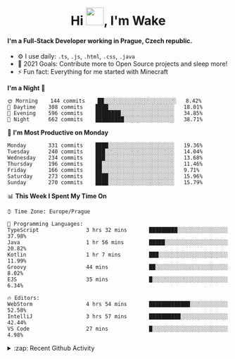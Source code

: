 <h1 align="center">Hi <img src="https://raw.githubusercontent.com/MrWakeCZ/MrWakeCZ/master/Hi.gif" width="40px" />, I'm Wake</h1>

#### I'm a Full-Stack Developer working in Prague, Czech republic.
- ⚙️ I use daily: `.ts`, `.js`, `.html`, `.css`, `.java`
- 🥅 2021 Goals: Contribute more to Open Source projects and sleep more!
- ⚡ Fun fact: Everything for me started with Minecraft

<!--START_SECTION:waka-->
**I'm a Night 🦉** 

```text
🌞 Morning    144 commits    ██░░░░░░░░░░░░░░░░░░░░░░░   8.42% 
🌆 Daytime    308 commits    ████░░░░░░░░░░░░░░░░░░░░░   18.01% 
🌃 Evening    596 commits    ████████░░░░░░░░░░░░░░░░░   34.85% 
🌙 Night      662 commits    █████████░░░░░░░░░░░░░░░░   38.71%

```
📅 **I'm Most Productive on Monday** 

```text
Monday       331 commits    ████░░░░░░░░░░░░░░░░░░░░░   19.36% 
Tuesday      240 commits    ███░░░░░░░░░░░░░░░░░░░░░░   14.04% 
Wednesday    234 commits    ███░░░░░░░░░░░░░░░░░░░░░░   13.68% 
Thursday     196 commits    ██░░░░░░░░░░░░░░░░░░░░░░░   11.46% 
Friday       166 commits    ██░░░░░░░░░░░░░░░░░░░░░░░   9.71% 
Saturday     273 commits    ████░░░░░░░░░░░░░░░░░░░░░   15.96% 
Sunday       270 commits    ████░░░░░░░░░░░░░░░░░░░░░   15.79%

```


📊 **This Week I Spent My Time On** 

```text
⌚︎ Time Zone: Europe/Prague

💬 Programming Languages: 
TypeScript               3 hrs 32 mins       █████████░░░░░░░░░░░░░░░░   37.98% 
Java                     1 hr 56 mins        █████░░░░░░░░░░░░░░░░░░░░   20.82% 
Kotlin                   1 hr 7 mins         ███░░░░░░░░░░░░░░░░░░░░░░   11.99% 
Groovy                   44 mins             ██░░░░░░░░░░░░░░░░░░░░░░░   8.02% 
EJS                      35 mins             █░░░░░░░░░░░░░░░░░░░░░░░░   6.34%

🔥 Editors: 
WebStorm                 4 hrs 54 mins       █████████████░░░░░░░░░░░░   52.58% 
IntelliJ                 3 hrs 57 mins       ██████████░░░░░░░░░░░░░░░   42.44% 
VS Code                  27 mins             █░░░░░░░░░░░░░░░░░░░░░░░░   4.98%

```


<!--END_SECTION:waka-->

<details>
  <summary>:zap: Recent Github Activity</summary>

<!--START_SECTION:activity-->
1. 🎉 Merged PR [#11](https://github.com/craftmania-cz/craftapi/pull/11) in [craftmania-cz/craftapi](https://github.com/craftmania-cz/craftapi)
2. 🎉 Merged PR [#6](https://github.com/craftmania-cz/craftlobby/pull/6) in [craftmania-cz/craftlobby](https://github.com/craftmania-cz/craftlobby)
3. 🎉 Merged PR [#89](https://github.com/waked-cz/corgi/pull/89) in [waked-cz/corgi](https://github.com/waked-cz/corgi)
4. 🎉 Merged PR [#2](https://github.com/craftmania-cz/craftcore/pull/2) in [craftmania-cz/craftcore](https://github.com/craftmania-cz/craftcore)
5. 🎉 Merged PR [#7](https://github.com/craftmania-cz/craftlobby/pull/7) in [craftmania-cz/craftlobby](https://github.com/craftmania-cz/craftlobby)
<!--END_SECTION:activity-->

</details>
